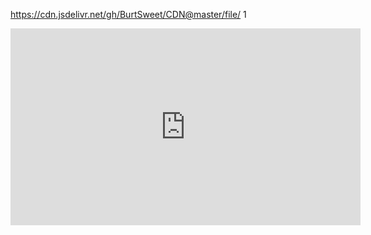 https://cdn.jsdelivr.net/gh/BurtSweet/CDN@master/file/
1

<iframe width="560" height="315" src="https://www.youtube-nocookie.com/embed/8y638EHXkso" title="YouTube video player" frameborder="0" allow="accelerometer; autoplay; clipboard-write; encrypted-media; gyroscope; picture-in-picture" allowfullscreen></iframe>

